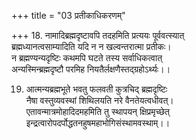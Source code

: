 +++
title = "03 प्रतीकाधिकरणम्"

+++
18. नामादिब्रह्मदृष्टावपि तदहमिति प्रत्ययः पूर्ववत्स्यात्  
ब्रह्मध्यानत्वसाम्यादिति यदि न न खल्वन्तरात्मा प्रतीकः।  
न ब्रह्मण्यन्यदृष्टिः कथमपि घटते तस्य सर्वाधिकत्वात्  
अन्यस्मिन्ब्रह्मदृष्टौ परमिह नियतैर्लक्षणैस्तद्ग्रहोऽर्थ्यः।।

19. आत्मन्यब्रह्मभूते भवतु फलवती कुत्रचिद् ब्रह्मदृष्टिः  
नैषा वस्तुव्यवस्थां शिथिलयति नरे वैनतेयत्वधीवत्।  
एतावन्मात्रमोहादिदमहमिति तु स्थापयन् क्षिप्रमृच्छेत्  
इन्द्रत्वारोपदर्पोद्धतनहुषमहाभोगिसंस्थामवस्थाम्।।